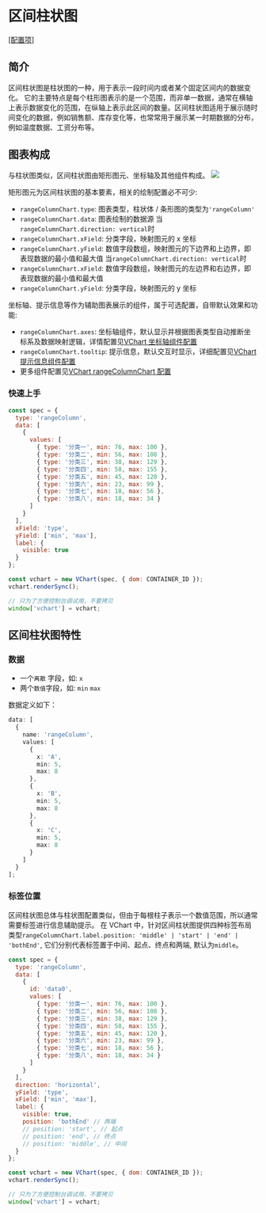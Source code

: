 # 区间柱状图

[\[配置项\]](../../../option/rangeColumnChart)

## 简介

区间柱状图是柱状图的一种，用于表示一段时间内或者某个固定区间内的数据变化。 它的主要特点是每个柱形图表示的是一个范围，而非单一数据，通常在横轴上表示数据变化的范围，在纵轴上表示此区间的数量。区间柱状图适用于展示随时间变化的数据，例如销售额、库存变化等，也常常用于展示某一时期数据的分布，例如温度数据、工资分布等。

## 图表构成

与柱状图类似，区间柱状图由矩形图元、坐标轴及其他组件构成。
![](https://lf9-dp-fe-cms-tos.byteorg.com/obj/bit-cloud/03421afda76ced0240204bf07.png)

矩形图元为区间柱状图的基本要素，相关的绘制配置必不可少:

- `rangeColumnChart.type`: 图表类型，柱状体 / 条形图的类型为`'rangeColumn'`
- `rangeColumnChart.data`: 图表绘制的数据源
  当`rangeColumnChart.direction: vertical`时
- `rangeColumnChart.xField`: 分类字段，映射图元的 x 坐标
- `rangeColumnChart.yField`: 数值字段数组，映射图元的下边界和上边界，即表现数据的最小值和最大值
  当`rangeColumnChart.direction: vertical`时
- `rangeColumnChart.xField`: 数值字段数组，映射图元的左边界和右边界，即表现数据的最小值和最大值
- `rangeColumnChart.yField`: 分类字段，映射图元的 y 坐标

坐标轴、提示信息等作为辅助图表展示的组件，属于可选配置，自带默认效果和功能:

- `rangeColumnChart.axes`: 坐标轴组件，默认显示并根据图表类型自动推断坐标系及数据映射逻辑，详情配置见[VChart 坐标轴组件配置](../../../option/rangeColumnChart#axes)
- `rangeColumnChart.tooltip`: 提示信息，默认交互时显示，详细配置见[VChart 提示信息组件配置](../../../option/rangeColumnChart#tooltip)
- 更多组件配置见[VChart rangeColumnChart 配置](../../../option/rangeColumnChart)

### 快速上手

```javascript livedemo
const spec = {
  type: 'rangeColumn',
  data: [
    {
      values: [
        { type: '分类一', min: 76, max: 100 },
        { type: '分类二', min: 56, max: 108 },
        { type: '分类三', min: 38, max: 129 },
        { type: '分类四', min: 58, max: 155 },
        { type: '分类五', min: 45, max: 120 },
        { type: '分类六', min: 23, max: 99 },
        { type: '分类七', min: 18, max: 56 },
        { type: '分类八', min: 18, max: 34 }
      ]
    }
  ],
  xField: 'type',
  yField: ['min', 'max'],
  label: {
    visible: true
  }
};

const vchart = new VChart(spec, { dom: CONTAINER_ID });
vchart.renderSync();

// 只为了方便控制台调试用，不要拷贝
window['vchart'] = vchart;
```

## 区间柱状图特性

### 数据

- 一个`离散` 字段，如: `x`
- 两个`数值`字段，如: `min` `max`

数据定义如下：

```ts
data: [
  {
    name: 'rangeColumn',
    values: [
      {
        x: 'A',
        min: 5,
        max: 8
      },
      {
        x: 'B',
        min: 5,
        max: 8
      },
      {
        x: 'C',
        min: 5,
        max: 8
      }
    ]
  }
];
```

### 标签位置

区间柱状图总体与柱状图配置类似，但由于每根柱子表示一个数值范围，所以通常需要标签进行信息辅助提示。
在 VChart 中，针对区间柱状图提供四种标签布局类型`rangeColumnChart.label.position: 'middle' | 'start' | 'end' | 'bothEnd'`, 它们分别代表标签置于中间、起点、终点和两端, 默认为`middle`。

```javascript livedemo
const spec = {
  type: 'rangeColumn',
  data: [
    {
      id: 'data0',
      values: [
        { type: '分类一', min: 76, max: 100 },
        { type: '分类二', min: 56, max: 108 },
        { type: '分类三', min: 38, max: 129 },
        { type: '分类四', min: 58, max: 155 },
        { type: '分类五', min: 45, max: 120 },
        { type: '分类六', min: 23, max: 99 },
        { type: '分类七', min: 18, max: 56 },
        { type: '分类八', min: 18, max: 34 }
      ]
    }
  ],
  direction: 'horizontal',
  yField: 'type',
  xField: ['min', 'max'],
  label: {
    visible: true,
    position: 'bothEnd' // 两端
    // position: 'start', // 起点
    // position: 'end', // 终点
    // position: 'middle', // 中间
  }
};

const vchart = new VChart(spec, { dom: CONTAINER_ID });
vchart.renderSync();

// 只为了方便控制台调试用，不要拷贝
window['vchart'] = vchart;
```
